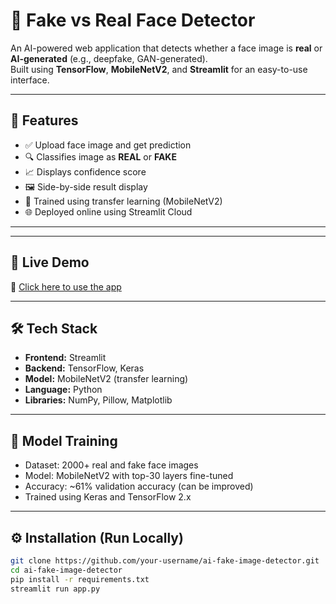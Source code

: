 # 🧠 Fake vs Real Face Detector

An AI-powered web application that detects whether a face image is **real** or **AI-generated** (e.g., deepfake, GAN-generated).  
Built using **TensorFlow**, **MobileNetV2**, and **Streamlit** for an easy-to-use interface.

---

## 📌 Features

- ✅ Upload face image and get prediction
- 🔍 Classifies image as **REAL** or **FAKE**
- 📈 Displays confidence score
- 🖼 Side-by-side result display
- 🧠 Trained using transfer learning (MobileNetV2)
- 🌐 Deployed online using Streamlit Cloud

---

---

## 🚀 Live Demo

🔗 [Click here to use the app](https://ai-fake-image-detector.streamlit.app)


---

## 🛠 Tech Stack

- **Frontend:** Streamlit
- **Backend:** TensorFlow, Keras
- **Model:** MobileNetV2 (transfer learning)
- **Language:** Python
- **Libraries:** NumPy, Pillow, Matplotlib

---

## 🧠 Model Training

- Dataset: 2000+ real and fake face images
- Model: MobileNetV2 with top-30 layers fine-tuned
- Accuracy: ~61% validation accuracy (can be improved)
- Trained using Keras and TensorFlow 2.x

---

## ⚙️ Installation (Run Locally)

```bash
git clone https://github.com/your-username/ai-fake-image-detector.git
cd ai-fake-image-detector
pip install -r requirements.txt
streamlit run app.py

